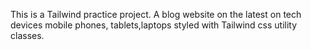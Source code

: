This is a Tailwind practice project. A blog website on the latest on tech devices mobile phones, tablets,laptops styled with Tailwind css utility classes.
